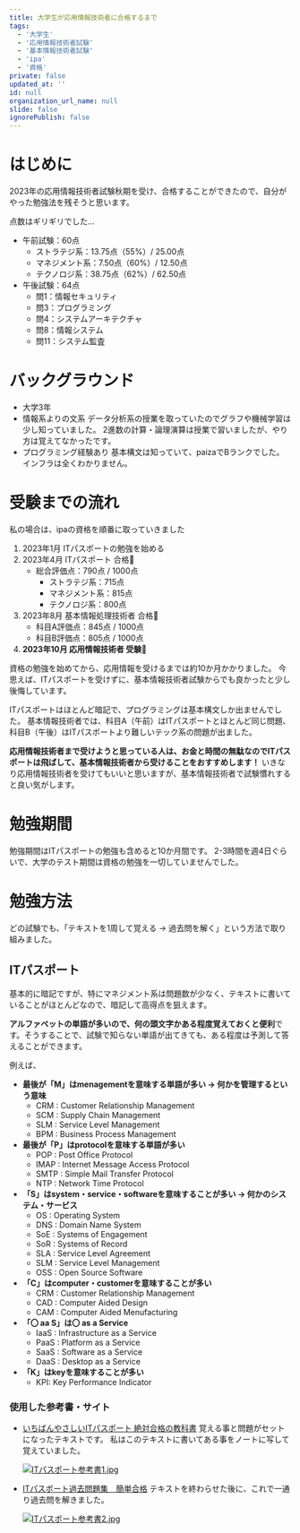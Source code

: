 ```yaml
---
title: 大学生が応用情報技術者に合格するまで
tags:
  - '大学生'
  - '応用情報技術者試験'
  - '基本情報技術者試験'
  - 'ipa'
  - '資格'
private: false
updated_at: ''
id: null
organization_url_name: null
slide: false
ignorePublish: false
---
```

# はじめに
2023年の応用情報技術者試験秋期を受け、合格することができたので、自分がやった勉強法を残そうと思います。

点数はギリギリでした...

* 午前試験：60点
  * ストラテジ系：13.75点（55%）/ 25.00点
  * マネジメント系：7.50点（60%）/ 12.50点
  * テクノロジ系：38.75点（62%）/ 62.50点
* 午後試験：64点
  * 問1：情報セキュリティ
  * 問3：プログラミング
  * 問4：システムアーキテクチャ
  * 問8：情報システム
  * 問11：システム監査

# バックグラウンド
* 大学3年
* 情報系よりの文系
    データ分析系の授業を取っていたのでグラフや機械学習は少し知っていました。
    2進数の計算・論理演算は授業で習いましたが、やり方は覚えてなかったです。
* プログラミング経験あり
    基本構文は知っていて、paizaでBランクでした。
    インフラは全くわかりません。

# 受験までの流れ
私の場合は、ipaの資格を順番に取っていきました

1. 2023年1月 ITパスポートの勉強を始める
1. 2023年4月 ITパスポート 合格🥉
   * 総合評価点：790点 / 1000点
      * ストラテジ系：715点
      * マネジメント系：815点
      * テクノロジ系：800点
1. 2023年8月 基本情報処理技術者 合格🥈
   * 科目A評価点：845点 / 1000点
   * 科目B評価点：805点 / 1000点
1. **2023年10月 応用情報技術者 受験**🥇

資格の勉強を始めてから、応用情報を受けるまでは約10か月かかりました。
今思えば、ITパスポートを受けずに、基本情報技術者試験からでも良かったと少し後悔しています。

ITパスポートはほとんど暗記で、プログラミングは基本構文しか出ませんでした。
基本情報技術者では、科目A（午前）はITパスポートとほとんど同じ問題、科目B（午後）はITパスポートより難しいテック系の問題が出ました。

**応用情報技術者まで受けようと思っている人は、お金と時間の無駄なのでITパスポートは飛ばして、基本情報技術者から受けることをおすすめします！**
いきなり応用情報技術者を受けてもいいと思いますが、基本情報技術者で試験慣れすると良い気がします。

# 勉強期間
勉強期間はITパスポートの勉強も含めると10か月間です。
2-3時間を週4日ぐらいで、大学のテスト期間は資格の勉強を一切していませんでした。

# 勉強方法
どの試験でも、「テキストを1周して覚える → 過去問を解く」という方法で取り組みました。

## ITパスポート
基本的に暗記ですが、特にマネジメント系は問題数が少なく、テキストに書いていることがほとんどなので、暗記して高得点を狙えます。

**アルファベットの単語が多いので、何の頭文字かある程度覚えておくと便利**です。そうすることで、試験で知らない単語が出てきても、ある程度は予測して答えることができます。

例えば、
* **最後が「M」はmenagementを意味する単語が多い → 何かを管理するという意味**
  * CRM : Customer Relationship Management
  * SCM : Supply Chain Management
  * SLM : Service Level Management
  * BPM : Business Process Management
* **最後が「P」はprotocolを意味する単語が多い**
  * POP : Post Office Protocol
  * IMAP : Internet Message Access Protocol
  * SMTP : Simple Mail Transfer Protocol
  * NTP : Network Time Protocol
* **「S」はsystem・service・softwareを意味することが多い → 何かのシステム・サービス**
  * OS : Operating System
  * DNS : Domain Name System
  * SoE : Systems of Engagement
  * SoR : Systems of Record
  * SLA : Service Level Agreement
  * SLM : Service Level Management
  * OSS : Open Source Software
* **「C」はcomputer・customerを意味することが多い**
  * CRM : Customer Relationship Management
  * CAD : Computer Aided Design
  * CAM : Computer Aided Menufacturing
* **「〇 aa S」は〇 as a Service**
  * IaaS : Infrastructure as a Service
  * PaaS : Platform as a Service
  * SaaS : Software as a Service
  * DaaS : Desktop as a Service
* **「K」はkeyを意味することが多い**
  * KPI: Key Performance Indicator

### 使用した参考書・サイト

* [いちばんやさしいITパスポート 絶対合格の教科書](https://www.amazon.co.jp/%E3%80%90%E4%BB%A4%E5%92%8C4%E5%B9%B4%E5%BA%A6%E3%80%91-%E3%81%84%E3%81%A1%E3%81%B0%E3%82%93%E3%82%84%E3%81%95%E3%81%97%E3%81%84IT%E3%83%91%E3%82%B9%E3%83%9D%E3%83%BC%E3%83%88-%E7%B5%B6%E5%AF%BE%E5%90%88%E6%A0%BC%E3%81%AE%E6%95%99%E7%A7%91%E6%9B%B8-%E5%87%BA%E3%82%8B%E9%A0%86%E5%95%8F%E9%A1%8C%E9%9B%86-%E9%AB%98%E6%A9%8B/dp/4815613737)
  覚える事と問題がセットになったテキストです。
  私はこのテキストに書いてある事をノートに写して覚えていました。
  
  [![ITパスポート参考書1.jpg](https://qiita-image-store.s3.ap-northeast-1.amazonaws.com/0/2784580/f01c54d4-9cd3-59dd-e363-805c073d0daf.jpeg)](https://www.amazon.co.jp/%E3%80%90%E4%BB%A4%E5%92%8C4%E5%B9%B4%E5%BA%A6%E3%80%91-%E3%81%84%E3%81%A1%E3%81%B0%E3%82%93%E3%82%84%E3%81%95%E3%81%97%E3%81%84IT%E3%83%91%E3%82%B9%E3%83%9D%E3%83%BC%E3%83%88-%E7%B5%B6%E5%AF%BE%E5%90%88%E6%A0%BC%E3%81%AE%E6%95%99%E7%A7%91%E6%9B%B8-%E5%87%BA%E3%82%8B%E9%A0%86%E5%95%8F%E9%A1%8C%E9%9B%86-%E9%AB%98%E6%A9%8B/dp/4815613737)

* [ITパスポート過去問題集　簡単合格](https://www.amazon.co.jp/%E5%85%A8%E6%96%87PDF%E3%83%BB%E5%8D%98%E8%AA%9E%E5%B8%B3-%E9%81%8E%E5%8E%BB%E5%95%8F%E3%82%A2%E3%83%97%E3%83%AA%E4%BB%98-%E3%81%8B%E3%82%93%E3%81%9F%E3%82%93%E5%90%88%E6%A0%BCIT%E3%83%91%E3%82%B9%E3%83%9D%E3%83%BC%E3%83%88%E9%81%8E%E5%8E%BB%E5%95%8F%E9%A1%8C%E9%9B%86-%E4%BB%A4%E5%92%8C5%E5%B9%B4%E5%BA%A6-%E7%A7%8B%E6%9C%9F/dp/4295016780/ref=sr_1_1?__mk_ja_JP=%E3%82%AB%E3%82%BF%E3%82%AB%E3%83%8A&crid=2FN77TU3YMSUV&keywords=it%E3%83%91%E3%82%B9%E3%83%9D%E3%83%BC%E3%83%88+%E9%81%8E%E5%8E%BB%E5%95%8F+2023&qid=1703495455&s=books&sprefix=it%E3%83%91%E3%82%B9%E3%83%9D%E3%83%BC%E3%83%88%E9%81%8E%E5%8E%BB%E5%95%8F+202%2Cstripbooks%2C141&sr=1-1)
  テキストを終わらせた後に、これで一通り過去問を解きました。

  [![ITパスポート参考書2.jpg](https://qiita-image-store.s3.ap-northeast-1.amazonaws.com/0/2784580/f79dc213-d473-245f-2eef-cdf001d1b053.jpeg)](https://www.amazon.co.jp/%E5%85%A8%E6%96%87PDF%E3%83%BB%E5%8D%98%E8%AA%9E%E5%B8%B3-%E9%81%8E%E5%8E%BB%E5%95%8F%E3%82%A2%E3%83%97%E3%83%AA%E4%BB%98-%E3%81%8B%E3%82%93%E3%81%9F%E3%82%93%E5%90%88%E6%A0%BCIT%E3%83%91%E3%82%B9%E3%83%9D%E3%83%BC%E3%83%88%E9%81%8E%E5%8E%BB%E5%95%8F%E9%A1%8C%E9%9B%86-%E4%BB%A4%E5%92%8C5%E5%B9%B4%E5%BA%A6-%E7%A7%8B%E6%9C%9F/dp/4295016780/ref=sr_1_1?__mk_ja_JP=%E3%82%AB%E3%82%BF%E3%82%AB%E3%83%8A&crid=2FN77TU3YMSUV&keywords=it%E3%83%91%E3%82%B9%E3%83%9D%E3%83%BC%E3%83%88+%E9%81%8E%E5%8E%BB%E5%95%8F+2023&qid=1703495455&s=books&sprefix=it%E3%83%91%E3%82%B9%E3%83%9D%E3%83%BC%E3%83%88%E9%81%8E%E5%8E%BB%E5%95%8F+202%2Cstripbooks%2C141&sr=1-1)